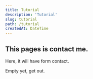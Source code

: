 ```yaml
---
title: Tutorial
description: 'Tutorial'
slug: tutorial
path: /tutorial
createdAt: DateTime
---
```


## This pages is contact me.

Here, it will have form contact.

Empty yet, get out.
